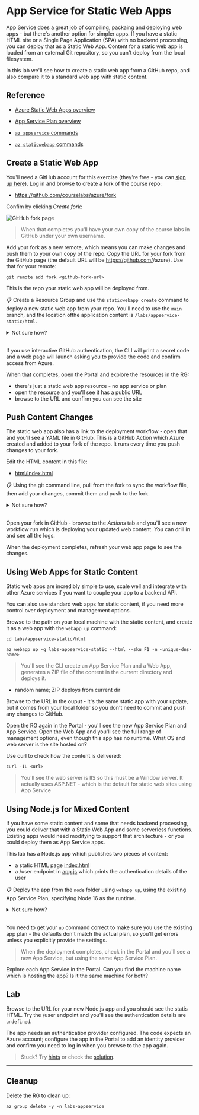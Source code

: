 # App Service for Static Web Apps

App Service does a great job of compiling, packaing and deploying web apps - but there's another option for simpler apps. If you have a static HTML site or a Single Page Application (SPA) with no backend processing, you can deploy that as a Static Web App. Content for a static web app is loaded from an external Git repository, so you can't deploy from the local filesystem.

In this lab we'll see how to create a static web app from a GitHub repo, and also compare it to a standard web app with static content.


## Reference

- [Azure Static Web Apps overview](https://learn.microsoft.com/en-us/azure/static-web-apps/overview)

- [App Service Plan overview](https://docs.microsoft.com/en-us/azure/app-service/overview-hosting-plans)

- [`az appservice` commands](https://docs.microsoft.com/en-us/cli/azure/appservice?view=azure-cli-latest)

- [`az staticwebapp` commands](https://learn.microsoft.com/en-us/cli/azure/staticwebapp?view=azure-cli-latest)


## Create a Static Web App

You'll need a GitHub account for this exercise (they're free - you can [sign up here](https://github.com/signup)). Log in and browse to create a fork of the course repo: 

- https://github.com/courselabs/azure/fork

Confim by clicking _Create fork_:

![GitHub fork page](/img/github-fork.png)

> When that completes you'll have your own copy of the course labs in GitHub under your own username.

Add your fork as a new remote, which means you can make changes and push them to your own copy of the repo. Copy the URL for your fork from the GitHub page (the default URL will be https://github.com/<github-username>/azure). Use that for your remote:

```
git remote add fork <github-fork-url>
```

This is the repo your static web app will be deployed from.

📋 Create a Resource Group and use the `staticwebapp create` command to deploy a new static web app from your repo. You'll need to use the `main` branch, and the location ofthe application content is `/labs/appservice-static/html`.

<details>
  <summary>Not sure how?</summary>

The RG is easy - use your own choice of location:

```
az group create -n labs-appservice-static  -l southeastasia --tags courselabs=azure
```

Check the help text for creating a static web app:

```
az staticwebapp create --help
```

There's a nice option to login interactively with GitHub, so you don't need to create an access token:

```
az staticwebapp create  -g labs-appservice-static --branch main --app-location "/labs/appservice-static/html" --login-with-github -n labsappservicestatices --source <github-fork-url>
```

</details><br/>

If you use interactive GitHub authentication, the CLI will print a secret code and a web page will launch asking you to provide the code and confirm access from Azure.

When that completes, open the Portal and explore the resources in the RG:

- there's just a static web app resource - no app service or plan
- open the resource and you'll see it has a public URL
- browse to the URL and confirm you can see the site

## Push Content Changes

The static web app also has a link to the deployment workflow - open that and you'll see a YAML file in GitHub. This is a GitHub Action which Azure created and added to your fork of the repo. It runs every time you push changes to your fork.

Edit the HTML content in this file:

- [html/index.html](/labs/appservice-static/html/index.html)

📋 Using the git command line, pull from the fork to sync the workflow file, then add your changes, commit them and push to the fork.

<details>
  <summary>Not sure how?</summary>

```
git pull fork main

git add labs/appservice-static/html/index.html

git commit -m 'Update static web app'

git push fork main
```

</details><br/>

Open your fork in GitHub - browse to the _Actions_ tab and you'll see a new workflow run which is deploying your updated web content. You can drill in and see all the logs. 

When the deployment completes, refresh your web app page to see the changes.


## Using Web Apps for Static Content

Static web apps are incredibly simple to use, scale well and integrate with other Azure services if you want to couple your app to a backend API. 

You can also use standard web apps for static content, if you need more control over deployment and management options.

Browse to the path on your local machine with the static content, and create it as a web app with the `webapp up` command:

```
cd labs/appservice-static/html 

az webapp up -g labs-appservice-static --html --sku F1 -n <unique-dns-name> 
```

> You'll see the CLI create an App Service Plan and a Web App, generates a ZIP file of the content in the current directory and deploys it.

 - random name; ZIP deploys from current dir

Browse to the URL in the ouput - it's the same static app with your update, but it comes from your local folder so you don't need to commit and push any changes to GitHub.

Open the RG again in the Portal - you'll see the new App Service Plan and App Service. Open the Web App and you'll see the full range of management options, even though this app has no runtime. What OS and web server is the site hosted on?

Use curl to check how the content is delivered:

```
curl -IL <url>
```

> You'll see the web server is IIS so this must be a Window server. It actually uses ASP.NET - which is the default for static web sites using App Service

## Using Node.js for Mixed Content

If you have some static content and some that needs backend processing, you could deliver that with a Static Web App and some serverless functions. Existing apps would need modifying to support that architecture - or you could deploy them as App Service apps.

This lab has a Node.js app which publishes two pieces of content:

- a static HTML page [index.html](/labs/appservice-static/node/public/index.html)
- a /user endpoint in [app.js](/labs/appservice-static/node/app.js) which prints the authentication details of the user

📋 Deploy the app from the `node` folder using `webapp up`, using the existing App Service Plan, specifying Node 16 as the runtime.

<details>
  <summary>Not sure how?</summary>

List the runtimes to find Node.js:

```
az webapp list-runtimes --os Windows
```

And find the plan name:

```
az appservice plan list -g labs-appservice-static -o table
```

Navigate back to the node folder:

```
cd ../node 
```

Create a new web app - we need to use the Windows Node runtime as the App Service Plan is Windows:

```
az webapp up -g labs-appservice-static --runtime NODE:16LTS --os-type Windows --plan <app-service-plan> -n <unique-dns-name> 
```

</details><br/>

You need to get your `up` command correct to make sure you use the existing app plan - the defaults don't match the actual plan, so you'll get errors unless you explicitly provide the settings.

> When the deployment completes, check in the Portal and you'll see a new App Service, but using the same App Service Plan.

Explore each App Service in the Portal. Can you find the machine name which is hosting the app? Is it the same machine for both?

## Lab

Browse to the URL for your new Node.js app and you should see the statis HTML. Try the /user endpoint and you'll see the authentication details are `undefined`. 

The app needs an authentication provider configured. The code expects an Azure account; configure the app in the Portal to add an identity provider and confirm you need to log in when you browse to the app again.

> Stuck? Try [hints](hints.md) or check the [solution](solution.md).

___

## Cleanup

Delete the RG to clean up:

```
az group delete -y -n labs-appservice
```
